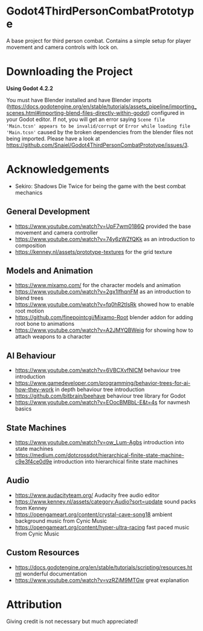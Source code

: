 # Godot4ThirdPersonCombatPrototype

A base project for third person combat. Contains a simple setup for player movement and camera controls with lock on.

# Downloading the Project

**Using Godot 4.2.2**

You must have Blender installed and have Blender imports (https://docs.godotengine.org/en/stable/tutorials/assets_pipeline/importing_scenes.html#importing-blend-files-directly-within-godot) configured in your Godot editor. If not, you will get an error saying `Scene file 'Main.tcsn' appears to be invalid/corrupt` or `Error while loading file 'Main.tcsn'` caused by the broken dependencies from the blender files not being imported. Please have a look at https://github.com/Snaiel/Godot4ThirdPersonCombatPrototype/issues/3.


# Acknowledgements

- Sekiro: Shadows Die Twice for being the game with the best combat mechanics

## General Development

- https://www.youtube.com/watch?v=UpF7wm0186Q provided the base movement and camera controller
- https://www.youtube.com/watch?v=74y6zWZfQKk as an introduction to composition
- https://kenney.nl/assets/prototype-textures for the grid texture

## Models and Animation

- https://www.mixamo.com/ for the character models and animation
- https://www.youtube.com/watch?v=2gx1lfhqnFM as an introduction to blend trees
- https://www.youtube.com/watch?v=fq0hR2tIsRk showed how to enable root motion
- https://github.com/finepointcgi/Mixamo-Root blender addon for adding root bone to animations
- https://www.youtube.com/watch?v=A2JMYQBWeig for showing how to attach weapons to a character

## AI Behaviour

- https://www.youtube.com/watch?v=6VBCXvfNlCM behaviour tree introduction
- https://www.gamedeveloper.com/programming/behavior-trees-for-ai-how-they-work in depth behaviour tree introduction
- https://github.com/bitbrain/beehave behaviour tree library for Godot
- https://www.youtube.com/watch?v=EOocBMBbL-E&t=4s for navmesh basics

## State Machines

- https://www.youtube.com/watch?v=ow_Lum-Agbs introduction into state machines
- https://medium.com/dotcrossdot/hierarchical-finite-state-machine-c9e3f4ce0d9e introduction into hierarchical finite state machines

## Audio

- https://www.audacityteam.org/ Audacity free audio editor
- https://www.kenney.nl/assets/category:Audio?sort=update sound packs from Kenney
- https://opengameart.org/content/crystal-cave-song18 ambient background music from Cynic Music
- https://opengameart.org/content/hyper-ultra-racing fast paced music from Cynic Music

## Custom Resources

- https://docs.godotengine.org/en/stable/tutorials/scripting/resources.html wonderful documentation
- https://www.youtube.com/watch?v=vzRZjM9MTGw great explanation


# Attribution
Giving credit is not necessary but much appreciated!
